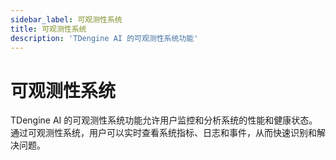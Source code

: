 ```yaml
---
sidebar_label: 可观测性系统
title: 可观测性系统
description: 'TDengine AI 的可观测性系统功能'
---
```


# 可观测性系统
TDengine AI 的可观测性系统功能允许用户监控和分析系统的性能和健康状态。通过可观测性系统，用户可以实时查看系统指标、日志和事件，从而快速识别和解决问题。

